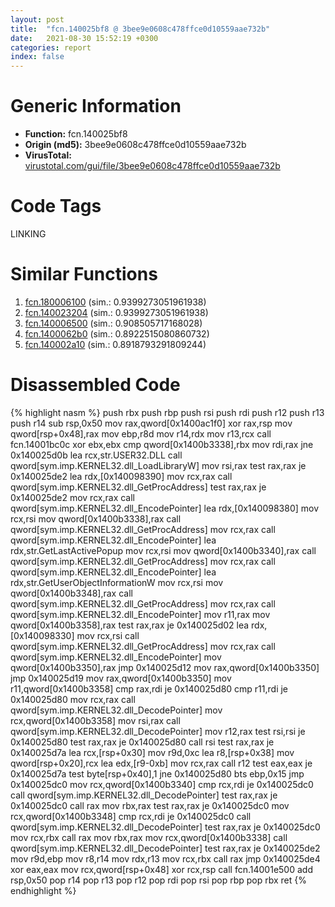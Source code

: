 ```yaml
---
layout: post
title:  "fcn.140025bf8 @ 3bee9e0608c478ffce0d10559aae732b"
date:   2021-08-30 15:52:19 +0300
categories: report
index: false
---
```


# Generic Information
- **Function:** fcn.140025bf8
- **Origin (md5):** 3bee9e0608c478ffce0d10559aae732b
- **VirusTotal:** [virustotal.com/gui/file/3bee9e0608c478ffce0d10559aae732b][virustotal_ref]

# Code Tags
<span class="tag" id="LINKING">LINKING</span>


# Similar Functions

1. [fcn.180006100][similar_1_ref] (sim.: 0.9399273051961938)
2. [fcn.140023204][similar_2_ref] (sim.: 0.9399273051961938)
3. [fcn.140006500][similar_3_ref] (sim.: 0.908505717168028)
4. [fcn.1400062b0][similar_4_ref] (sim.: 0.8922515080860732)
5. [fcn.140002a10][similar_5_ref] (sim.: 0.8918793291809244)


# Disassembled Code

{% highlight nasm %}
push rbx
push rbp
push rsi
push rdi
push r12
push r13
push r14
sub rsp,0x50
mov rax,qword[0x1400ac1f0]
xor rax,rsp
mov qword[rsp+0x48],rax
mov ebp,r8d
mov r14,rdx
mov r13,rcx
call fcn.14001bc0c
xor ebx,ebx
cmp qword[0x1400b3338],rbx
mov rdi,rax
jne 0x140025d0b
lea rcx,str.USER32.DLL
call qword[sym.imp.KERNEL32.dll_LoadLibraryW]
mov rsi,rax
test rax,rax
je 0x140025de2
lea rdx,[0x140098390]
mov rcx,rax
call qword[sym.imp.KERNEL32.dll_GetProcAddress]
test rax,rax
je 0x140025de2
mov rcx,rax
call qword[sym.imp.KERNEL32.dll_EncodePointer]
lea rdx,[0x140098380]
mov rcx,rsi
mov qword[0x1400b3338],rax
call qword[sym.imp.KERNEL32.dll_GetProcAddress]
mov rcx,rax
call qword[sym.imp.KERNEL32.dll_EncodePointer]
lea rdx,str.GetLastActivePopup
mov rcx,rsi
mov qword[0x1400b3340],rax
call qword[sym.imp.KERNEL32.dll_GetProcAddress]
mov rcx,rax
call qword[sym.imp.KERNEL32.dll_EncodePointer]
lea rdx,str.GetUserObjectInformationW
mov rcx,rsi
mov qword[0x1400b3348],rax
call qword[sym.imp.KERNEL32.dll_GetProcAddress]
mov rcx,rax
call qword[sym.imp.KERNEL32.dll_EncodePointer]
mov r11,rax
mov qword[0x1400b3358],rax
test rax,rax
je 0x140025d02
lea rdx,[0x140098330]
mov rcx,rsi
call qword[sym.imp.KERNEL32.dll_GetProcAddress]
mov rcx,rax
call qword[sym.imp.KERNEL32.dll_EncodePointer]
mov qword[0x1400b3350],rax
jmp 0x140025d12
mov rax,qword[0x1400b3350]
jmp 0x140025d19
mov rax,qword[0x1400b3350]
mov r11,qword[0x1400b3358]
cmp rax,rdi
je 0x140025d80
cmp r11,rdi
je 0x140025d80
mov rcx,rax
call qword[sym.imp.KERNEL32.dll_DecodePointer]
mov rcx,qword[0x1400b3358]
mov rsi,rax
call qword[sym.imp.KERNEL32.dll_DecodePointer]
mov r12,rax
test rsi,rsi
je 0x140025d80
test rax,rax
je 0x140025d80
call rsi
test rax,rax
je 0x140025d7a
lea rcx,[rsp+0x30]
mov r9d,0xc
lea r8,[rsp+0x38]
mov qword[rsp+0x20],rcx
lea edx,[r9-0xb]
mov rcx,rax
call r12
test eax,eax
je 0x140025d7a
test byte[rsp+0x40],1
jne 0x140025d80
bts ebp,0x15
jmp 0x140025dc0
mov rcx,qword[0x1400b3340]
cmp rcx,rdi
je 0x140025dc0
call qword[sym.imp.KERNEL32.dll_DecodePointer]
test rax,rax
je 0x140025dc0
call rax
mov rbx,rax
test rax,rax
je 0x140025dc0
mov rcx,qword[0x1400b3348]
cmp rcx,rdi
je 0x140025dc0
call qword[sym.imp.KERNEL32.dll_DecodePointer]
test rax,rax
je 0x140025dc0
mov rcx,rbx
call rax
mov rbx,rax
mov rcx,qword[0x1400b3338]
call qword[sym.imp.KERNEL32.dll_DecodePointer]
test rax,rax
je 0x140025de2
mov r9d,ebp
mov r8,r14
mov rdx,r13
mov rcx,rbx
call rax
jmp 0x140025de4
xor eax,eax
mov rcx,qword[rsp+0x48]
xor rcx,rsp
call fcn.14001e500
add rsp,0x50
pop r14
pop r13
pop r12
pop rdi
pop rsi
pop rbp
pop rbx
ret
{% endhighlight %}


[similar_1_ref]: /report/fcn.180006100@7dc44f7522d53d03c7b1f4335f6d2a15
[similar_2_ref]: /report/fcn.140023204@c5b958b285b208bffd52d8455e15d93a
[similar_3_ref]: /report/fcn.140006500@c5b958b285b208bffd52d8455e15d93a
[similar_4_ref]: /report/fcn.1400062b0@c5b958b285b208bffd52d8455e15d93a
[similar_5_ref]: /report/fcn.140002a10@3bee9e0608c478ffce0d10559aae732b
[virustotal_ref]: https://www.virustotal.com/gui/file/3bee9e0608c478ffce0d10559aae732b